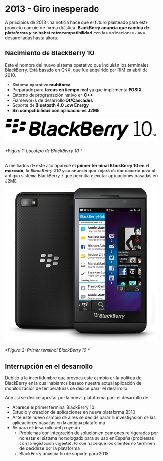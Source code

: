 # 2013 - Giro inesperado

A principios de 2013 una noticia hace que el futuro planteado para este proyecto cambie de forma drástica. **BlackBerry anuncia que cambia de plataforma y no habrá retrocompatibilidad** con las aplicaciones Java desarrolladas hasta ahora.

## Nacimiento de BlackBerry 10

Este el nombre del nuevo sistema operativo que incluirán los terminales BlackBerry. Está basado en QNX, que fue adquirido por RIM en abril de 2010. 

- Sistema operativo **multitarea** 
- Preparado para **tareas en tiempo real** ya que implementa **POSIX**
- Entorno de programación nativo en **C++**
- Frameworks de desarrollo **Qt/Cascades**
- Soporte de **Bluetooth 4.0 Low Energy**
- **Sin compatibilidad con aplicaciones J2ME**

![Figura 1](./imagenes/blackberry_10.jpg)
###### *Figura 1: Logotipo de BlackBerry 10 *

A mediados de este año aparece el **primer terminal BlackBerry 10 en el mercado**, la *BlackBerry Z10* y se anuncia que dejará de dar soporte para el antiguo sistema BlackBerry 7 que permitía ejecutar aplicaciones basadas en J2ME.

![Figura 2](./imagenes/blackberry_z10.jpg)
###### *Figura 2: Primer terminal BlackBerry 10 *


## Interrupción en el desarrollo 

Debido a la incertidumbre que provoca este cambio en la política de BlackBerry en la cual habíamos basado nuestra actual aplicación de monitorización de temperaturas se decice parar el desarrollo.

Aún así se dedice apostar por la nueva plataforma para el desarrollo de 

- Aparece el primer terminal BlackBerry 10
- Estudio y creación de aplicaciones en nueva plataforma BB10
- Ante este nuevo cambio de aires se decide parar la investigación de las aplicaciones basadas en la antigua plataforma
- Se para el desarrollo del proyecto
	- Problemas con integración de solución en camiones refrigerados por no estar el sistema homologado para su uso en España (problemas con la legislación vigente), lo que hace que los clientes no terminen de decidirse por la plataforma
	- BlackBerry anuncia fin de soporte para 2015
